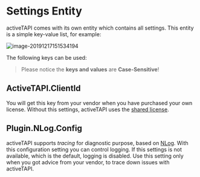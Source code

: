 # Settings Entity

activeTAPI comes with its own entity which contains all settings. This entity is a simple key-value list, for example:

![image-20191217151534194](../../../.gitbook/assets/image-20191217151534194.png)

The following keys can be used:

> Please notice the **keys and values** are **Case-Sensitive**!

## ActiveTAPI.ClientId

You will get this key from your vendor when you have purchased your own license. Without this settings, activeTAPI uses the [shared license](http://activetapi.net/licensing/sharedlicense/?target=_blank).

## Plugin.NLog.Config

activeTAPI supports _tracing_ for diagnostic purpose, based on [NLog](https://nlog-project.org/). With this configuration setting you can control logging. If this settings is not available, which is the default, logging is disabled. Use this setting only when you got advice from your vendor, to trace down issues with activeTAPI.

